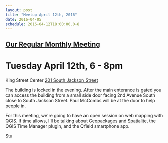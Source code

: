 ```yaml
---
layout: post
title: "Meetup April 12th, 2016"
date: 2016-04-05
schedule: 2016-04-12T18:00:00.0-8
---
```


[Our Regular Monthly Meeting](http://www.meetup.com/Puget-Sound-QGIS-Users-Group/events/230151764/)
-----------------------------

Tuesday April 12th, 6 - 8pm
===========================

King Street Center
[201 South Jackson Street](http://www.openstreetmap.org/#map=19/47.59885/-122.33041)

The building is locked in the evening. After the main enterance is gated you can access the building from a small side door facing 2nd Avenue South close to South Jackson Street. Paul McCombs will be at the door to help people in.

For this meeting, we're going to have an open session on web mapping with QGIS. If time allows, I'll be talking about Geopackages and Spatialite, the QGIS Time Manager plugin, and the Qfield smartphone app.

Stu
